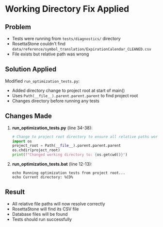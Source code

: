 # Working Directory Fix Applied

## Problem
- Tests were running from `tests/diagnostics/` directory
- RosettaStone couldn't find `data/reference/symbol_translation/ExpirationCalendar_CLEANED.csv`
- File exists but relative path was wrong

## Solution Applied
Modified `run_optimization_tests.py`:
- Added directory change to project root at start of main()
- Uses `Path(__file__).parent.parent.parent` to find project root
- Changes directory before running any tests

## Changes Made
1. **run_optimization_tests.py** (line 34-38):
   ```python
   # Change to project root directory to ensure all relative paths work
   import os
   project_root = Path(__file__).parent.parent.parent
   os.chdir(project_root)
   print(f"Changed working directory to: {os.getcwd()}")
   ```

2. **run_optimization_tests.bat** (line 12-13):
   ```batch
   echo Running optimization tests from project root...
   echo Current directory: %CD%
   ```

## Result
- All relative file paths will now resolve correctly
- RosettaStone will find its CSV file
- Database files will be found
- Tests should run successfully